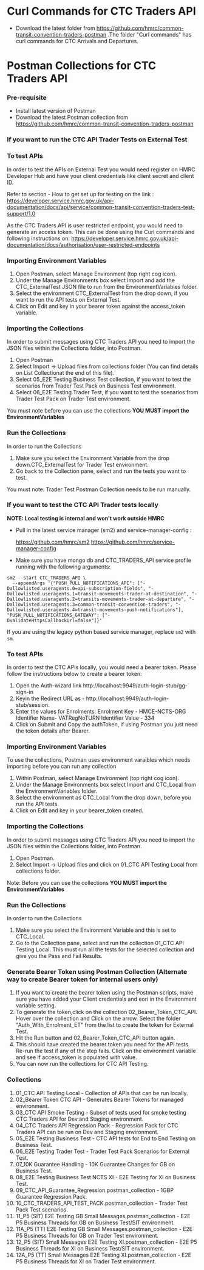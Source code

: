 

# Curl Commands for CTC Traders API

* Download the latest folder from https://github.com/hmrc/common-transit-convention-traders-postman .The folder "Curl commands" has curl commands for CTC Arrivals and Departures.

# Postman Collections for CTC Traders API

### Pre-requisite 
* Install latest version of Postman
* Download the latest Postman collection from https://github.com/hmrc/common-transit-convention-traders-postman

### If you want to run the CTC API Trader Tests on External Test

### To test APIs

In order to test the APIs on External Test you would need register on HMRC Developer Hub and have your client credentials like client secret and client ID.

Refer to section - How to get set up for testing on the link :
https://developer.service.hmrc.gov.uk/api-documentation/docs/api/service/common-transit-convention-traders-test-support/1.0

As the CTC Traders API is user restricted endpoint, you would need to generate an access token. This can be done using the Curl commands and following instructions on:
https://developer.service.hmrc.gov.uk/api-documentation/docs/authorisation/user-restricted-endpoints

### Importing Environment Variables

1. Open Postman, select Manage Environment (top right cog icon).
2. Under the Manage Environments box select Import and add the CTC_ExternalTest JSON file to run from the EnvironmentVariables folder.
3. Select the environment CTC_ExternalTest from the drop down, if you want to run the API tests on External Test.
4. Click on Edit and key in your bearer token against the access_token variable.

### Importing the Collections

In order to submit messages using CTC Traders API you need to import the JSON files within the Collections folder, into Postman.

1. Open Postman
2. Select Import -> Upload files from collections folder (You can find details on List Collectionat the end of this file).
3. Select 05_E2E Testing Business Test collection, if you want to test the scenarios from Trader Test Pack on Business Test environment.
4. Select 06_E2E Testing Trader Test, if you want to test the scenarios from Trader Test Pack on Trader Test environment.

You must note before you can use the collections **YOU MUST import the EnvironmentVariables**

### Run the Collections

In order to run the Collections 

1. Make sure you select the Environment Variable from the drop down.CTC_ExternalTest for Trader Test environment.
2. Go back to the Collection pane, select and run the tests you want to test.

You must note: Trader Test Postman Collection needs to be run manually.



### If you want to test the CTC API Trader tests locally

**NOTE: Local testing is internal and won't work outside HMRC**

* Pull in the latest service manager (sm2) and service-manager-config :

  https://github.com/hmrc/sm2
  https://github.com/hmrc/service-manager-config
  
* Make sure you have mongo db and CTC_TRADERS_API service profile running with the following arguments:

```
sm2 --start CTC_TRADERS_API \
  --appendArgs '{"PUSH_PULL_NOTIFICATIONS_API": ["-Dallowlisted.useragents.0=api-subscription-fields", "-Dallowlisted.useragents.1=transit-movements-trader-at-destination", "-Dallowlisted.useragents.2=transits-movements-trader-at-departure", "-Dallowlisted.useragents.3=common-transit-convention-traders", "-Dallowlisted.useragents.4=transit-movements-push-notifications"], "PUSH_PULL_NOTIFICATIONS_GATEWAY": ["-DvalidateHttpsCallbackUrl=false"]}'
```

If you are using the legacy python based service manager, replace `sm2` with `sm`.

### To test APIs

In order to test the CTC APIs locally, you would need a bearer token. Please follow the instructions below to create a bearer token:

1. Open the Auth-wizard link
   http://localhost:9949/auth-login-stub/gg-sign-in
2. Keyin the Redirect URL as -  http://localhost:9949/auth-login-stub/session.
3. Enter the values for Enrolments:
        Enrolment Key - HMCE-NCTS-ORG 
        Identifier Name- VATRegNoTURN 
        Identifier Value - 334 
4. Click on Submit and Copy the authToken, if using Postman you just need the token details after Bearer.

### Importing Environment Variables

To use the collections, Postman uses environment varaibles which needs importing before you can run any collection

1. Within Postman, select Manage Environment (top right cog icon).
2. Under the Manage Environments box select Import and CTC_Local from the EnvironmentVariables folder.
3. Select the environment as CTC_Local from the drop down, before you run the API tests. 
4. Click on Edit and key in your bearer_token created.

### Importing the Collections

In order to submit messages using CTC Traders API you need to import the JSON files within the Collections folder, into Postman.

1. Open Postman.
2. Select Import -> Upload files and click on 01_CTC API Testing Local from collections folder.

Note: Before you can use the collections **YOU MUST import the EnvironmentVariables**


### Run the Collections

In order to run the Collections 

1. Make sure you select the Environment Variable and this is set to CTC_Local.
2. Go to the Collection pane, select and run the collection 01_CTC API Testing Local. This must run all the tests for the selected collection and give you the Pass and Fail Results.

### Generate Bearer Token using Postman Collection (Alternate way to create Bearer token for internal users only)

1. If you want to create the bearer token using the Postman scripts, make sure you have added your Client credentials and eori in the Environment variable setting.
2. To generate the token,click on the collection 02_Bearer_Token_CTC_API. Hover over the collection and Click on the arrow. Select the folder "Auth_With_Enrolment_ET" from the list to create the token for External Test.
3. Hit the Run button and 02_Bearer_Token_CTC_API button again.
4. This should have created the bearer token you need for the API tests. Re-run the test if any of the step fails. Click on the environment variable and see if access_token is populated with value.
5. You can now run the collections for CTC API Testing.

### Collections

1. 01_CTC API Testing Local - Collection of APIs that can be run locally.
2. 02_Bearer Token CTC API - Generates Bearer Tokens for managed environment.
3. 03_CTC API Smoke Testing - Subset of tests used for smoke testing CTC Traders API for Dev and Staging environment.
4. 04_CTC Traders API Regression Pack - Regression Pack for CTC Traders API can be run on Dev and Staging environment.
5. 05_E2E Testing Business Test  - CTC API tests for End to End Testing on Business Test.
6. 06_E2E Testing Trader Test - Trader Test Pack Scenarios for External Test.
7. 07_10K Guarantee Handling - 10K Guarantee Changes for GB on Business Test.
8. 08_E2E Testing Business Test NCTS XI - E2E Testing for XI on Business Test.
9. 09_CTC_API_Guarantee_Regression.postman_collection - 1GBP Guarantee Regression Pack.
10. 10_CTC_TRADERS_API_TEST_PACK.postman_collection - Trader Test Pack Test scenarios.
11. 11_P5 (SIT) E2E Testing GB Small Messages.postman_collection - E2E P5 Business Threads for GB on Business Test/SIT environment.
12. 11A_P5 (TT) E2E Testing GB Small Messages.postman_collection - E2E P5 Business Threads for GB on Trader Test environment.
13. 12_P5 (SIT) Small Messages E2E Testing XI.postman_collection - E2E P5 Business Threads for XI on Business Test/SIT environment.
14. 12A_P5 (TT) Small Messages E2E Testing XI.postman_collection - E2E P5 Business Threads for XI on Trader Test environment.
